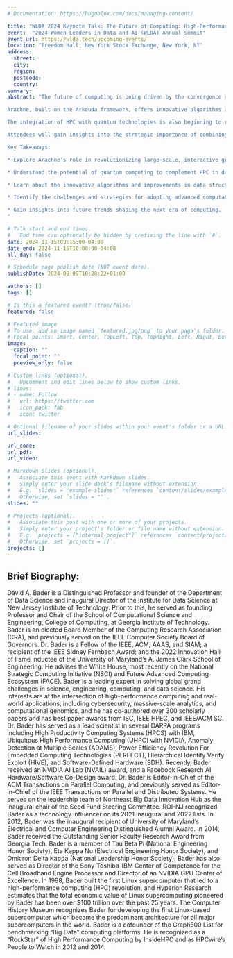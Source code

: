 ```yaml
---
# Documentation: https://hugoblox.com/docs/managing-content/

title: "WLDA 2024 Keynote Talk: The Future of Computing: High-Performance Computing and Quantum Integration for Massive-Scale Analytics"
event:  "2024 Women Leaders in Data and AI (WLDA) Annual Summit"
event_url: https://wlda.tech/upcoming-events/
location: "Freedom Hall, New York Stock Exchange, New York, NY"
address:
  street:
  city:
  region:
  postcode:
  country:
summary:
abstract: "The future of computing is being driven by the convergence of high-performance computing (HPC) and the growing potential of quantum technologies, combined with advanced frameworks for massive-scale data analytics. As organizations confront the challenge of analyzing vast, complex datasets across domains like cybersecurity, genomics, and artificial intelligence, new tools such as Arachne—a cutting-edge open-source platform for large-scale graph analytics—are paving the way for faster, more interactive data processing and insight generation.

Arachne, built on the Arkouda framework, offers innovative algorithms and efficient implementations designed specifically for HPC environments, enabling rapid analysis of tens of terabytes of data. This talk by Dr. David Bader, a pioneer in both quantum and HPC, will delve into the unique capabilities of Arachne, including its ability to handle complex graph analytics tasks, such as connected components, triangle counting, and k-truss decomposition, in real-time. He will also discuss enhancements to graph data structures that support diverse types of data, including node labels and edge properties, allowing more nuanced analysis.

The integration of HPC with quantum technologies is also beginning to reshape how we approach massive-scale analytics. Although still in its early stages, quantum computing offers promising pathways for tackling problems that are currently computationally infeasible. This talk will explore how quantum advancements might complement existing HPC frameworks, further enhancing data processing capabilities and potentially accelerating breakthroughs in various sectors.

Attendees will gain insights into the strategic importance of combining HPC and quantum capabilities with sophisticated data analytics tools to remain at the forefront of technological innovation. The session will highlight the challenges and opportunities in adopting these next-generation technologies, offering a roadmap for organizations preparing to meet future computational demands.

Key Takeaways:

* Explore Arachne’s role in revolutionizing large-scale, interactive graph analytics within HPC environments.

* Understand the potential of quantum computing to complement HPC in data-intensive applications.

* Learn about the innovative algorithms and improvements in data structures that drive Arachne's performance.

* Identify the challenges and strategies for adopting advanced computational technologies.

* Gain insights into future trends shaping the next era of computing.
"

# Talk start and end times.
#   End time can optionally be hidden by prefixing the line with `#`.
date: 2024-11-15T09:15:00-04:00
date_end: 2024-11-15T10:00:00-04:00
all_day: false

# Schedule page publish date (NOT event date).
publishDate: 2024-09-09T10:28:22+01:00

authors: []
tags: []

# Is this a featured event? (true/false)
featured: false

# Featured image
# To use, add an image named `featured.jpg/png` to your page's folder. 
# Focal points: Smart, Center, TopLeft, Top, TopRight, Left, Right, BottomLeft, Bottom, BottomRight.
image:
  caption: ""
  focal_point: ""
  preview_only: false

# Custom links (optional).
#   Uncomment and edit lines below to show custom links.
# links:
# - name: Follow
#   url: https://twitter.com
#   icon_pack: fab
#   icon: twitter

# Optional filename of your slides within your event's folder or a URL.
url_slides:

url_code:
url_pdf:
url_video:

# Markdown Slides (optional).
#   Associate this event with Markdown slides.
#   Simply enter your slide deck's filename without extension.
#   E.g. `slides = "example-slides"` references `content/slides/example-slides.md`.
#   Otherwise, set `slides = ""`.
slides: ""

# Projects (optional).
#   Associate this post with one or more of your projects.
#   Simply enter your project's folder or file name without extension.
#   E.g. `projects = ["internal-project"]` references `content/project/deep-learning/index.md`.
#   Otherwise, set `projects = []`.
projects: []
---
```


## Brief Biography: ##

David A. Bader is a Distinguished Professor and founder of the Department of Data Science and inaugural Director of the Institute for Data Science at New Jersey Institute of Technology. Prior to this, he served as founding Professor and Chair of the School of Computational Science and Engineering, College of Computing, at Georgia Institute of Technology. Bader is an elected Board Member of the Computing Research Association (CRA), and previously served on the IEEE Computer Society Board of Governors. Dr. Bader is a Fellow of the IEEE, ACM, AAAS, and SIAM; a recipient of the IEEE Sidney Fernbach Award; and the 2022 Innovation Hall of Fame inductee of the University of Maryland’s A. James Clark School of Engineering. He advises the White House, most recently on the National Strategic Computing Initiative (NSCI) and Future Advanced Computing Ecosystem (FACE). Bader is a leading expert in solving global grand challenges in science, engineering, computing, and data science. His interests are at the intersection of high-performance computing and real-world applications, including cybersecurity, massive-scale analytics, and computational genomics, and he has co-authored over 300 scholarly papers and has best paper awards from ISC, IEEE HPEC, and IEEE/ACM SC. Dr. Bader has served as a lead scientist in several DARPA programs including High Productivity Computing Systems (HPCS) with IBM, Ubiquitous High Performance Computing (UHPC) with NVIDIA, Anomaly Detection at Multiple Scales (ADAMS), Power Efficiency Revolution For Embedded Computing Technologies (PERFECT), Hierarchical Identify Verify Exploit (HIVE), and Software-Defined Hardware (SDH). Recently, Bader received an NVIDIA AI Lab (NVAIL) award, and a Facebook Research AI Hardware/Software Co-Design award. Dr. Bader is Editor-in-Chief of the ACM Transactions on Parallel Computing, and previously served as Editor-in-Chief of the IEEE Transactions on Parallel and Distributed Systems. He serves on the leadership team of Northeast Big Data Innovation Hub as the inaugural chair of the Seed Fund Steering Committee. ROI-NJ recognized Bader as a technology influencer on its 2021 inaugural and 2022 lists. In 2012, Bader was the inaugural recipient of University of Maryland’s Electrical and Computer Engineering Distinguished Alumni Award. In 2014, Bader received the Outstanding Senior Faculty Research Award from Georgia Tech. Bader is a member of Tau Beta Pi (National Engineering Honor Society), Eta Kappa Nu (Electrical Engineering Honor Society), and Omicron Delta Kappa (National Leadership Honor Society). Bader has also served as Director of the Sony-Toshiba-IBM Center of Competence for the Cell Broadband Engine Processor and Director of an NVIDIA GPU Center of Excellence. In 1998, Bader built the first Linux supercomputer that led to a high-performance computing (HPC) revolution, and Hyperion Research estimates that the total economic value of Linux supercomputing pioneered by Bader has been over $100 trillion over the past 25 years. The Computer History Museum recognizes Bader for developing the first Linux-based supercomputer which became the predominant architecture for all major supercomputers in the world. Bader is a cofounder of the Graph500 List for benchmarking “Big Data” computing platforms. He is recognized as a “RockStar” of High Performance Computing by InsideHPC and as HPCwire’s People to Watch in 2012 and 2014.

